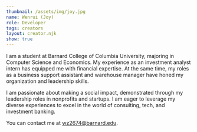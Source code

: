 ```yaml
---
thumbnail: /assets/img/joy.jpg
name: Wenrui (Joy)
role: Developer
tags: creators
layout: creator.njk
show: true
---
```

I am a student at Barnard College of Columbia University, majoring in Computer Science and Economics. My experience as an investment analyst intern has equipped me with financial expertise. At the same time, my roles as a business support assistant and warehouse manager have honed my organization and leadership skills.

I am passionate about making a social impact, demonstrated through my leadership roles in nonprofits and startups. I am eager to leverage my diverse experiences to excel in the world of consulting, tech, and investment banking.

You can contact me at [wz2674@barnard.edu](mailto:wz2674@barnard.edu).